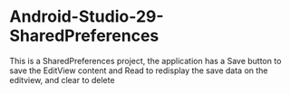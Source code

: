 # Android-Studio-29-SharedPreferences
 This is a SharedPreferences project, the application has a Save button to save the EditView content and Read to redisplay the save data on the editview, and clear to delete
